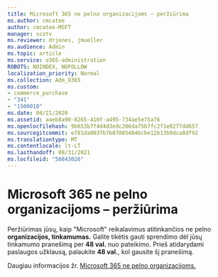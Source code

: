 ```yaml
---
title: Microsoft 365 ne pelno organizacijoms – peržiūrima
ms.author: cmcatee
author: cmcatee-MSFT
manager: scotv
ms.reviewer: drjones, jmueller
ms.audience: Admin
ms.topic: article
ms.service: o365-administration
ROBOTS: NOINDEX, NOFOLLOW
localization_priority: Normal
ms.collection: Adm_O365
ms.custom:
- commerce_purchase
- "341"
- "1500010"
ms.date: 04/21/2020
ms.assetid: aaeb8a90-8265-410f-a495-734ae5e75a76
ms.openlocfilehash: 9b653b7f4d4d3edc206da75b7fc2f1e0277dd657
ms.sourcegitcommit: e781da003fb7b878854846cbe12b13b9dca8df92
ms.translationtype: MT
ms.contentlocale: lt-LT
ms.lasthandoff: 08/31/2021
ms.locfileid: "58843026"
---
```

# <a name="microsoft-365-for-nonprofits---under-review"></a>Microsoft 365 ne pelno organizacijoms – peržiūrima

Peržiūrimas jūsų, kaip "Microsoft" reikalavimus atitinkančios ne pelno **organizacijos, tinkamumas.** Galite tikėtis gauti sprendimo dėl jūsų tinkamumo pranešimą per **48 val.** nuo pateikimo. Prieš atidarydami paslaugos užklausą, palaukite **48 val.**, kol gausite šį pranešimą. 

Daugiau informacijos žr. [Microsoft 365 ne pelno organizacijoms.](https://www.microsoft.com/nonprofits/microsoft-365) 

